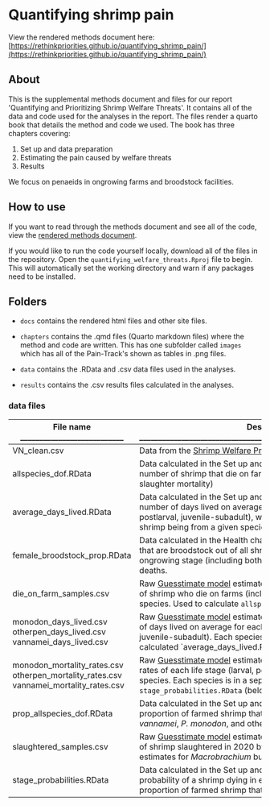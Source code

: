 # Quantifying shrimp pain

View the rendered methods document here: [https://rethinkpriorities.github.io/quantifying_shrimp_pain/](https://rethinkpriorities.github.io/quantifying_shrimp_pain/)

## About
This is the supplemental methods document and files for our report 'Quantifying and Prioritizing Shrimp Welfare Threats'. It contains all of the data and code used for the analyses in the report.
The files render a quarto book that details the method and code we used. The book has three chapters covering:
1.  Set up and data preparation
2.  Estimating the pain caused by welfare threats
3.  Results

We focus on penaeids in ongrowing farms and broodstock facilities.

## How to use
If you want to read through the methods document and see all of the code, view the [rendered methods document](https://rethinkpriorities.github.io/quantifying_shrimp_pain/).

If you would like to run the code yourself locally, download all of the files in the repository. Open the `quantifying_welfare_threats.Rproj` file to begin. This will automatically set the working directory and warn if any packages need to be installed.

## Folders
- `docs` contains the rendered html files and other site files.

- `chapters` contains the .qmd files (Quarto markdown files) where the method and code are written. This has one subfolder called `images` which has all of the Pain-Track's shown as tables in .png files.

- `data` contains the .RData and .csv data files used in the analyses.

- `results` contains the .csv results files calculated in the analyses.

### data files 
| File name ___________________________  | Description ____________________________________________________________________  |
|-----------------------------------------------|------------------------------------------------------------------------------------------------------------------------------------|
| VN_clean.csv | Data from the [Shrimp Welfare Project's Vietnam Scoping Report](https://perma.cc/DQ63-TNAC) |
| allspecies_dof.RData     | Data calculated in the Set up and Data Preparation chapter for the number of shrimp that die on farms annually (including pre-slaughter mortality) |
| average_days_lived.RData | Data calculated in the Set up and Data Preparation chapter for the number of days lived on average for each life stage (larval, postlarval, juvenile-subadult), weighted by the probabilty of a shrimp being from a given species. |  
| female_broodstock_prop.RData | Data calculated in the Health chapter for the proportion of shrimp that are broodstock out of all shrimp that die on farms in the ongrowing stage (including both slaughter and pre-slaughter deaths. |
| die_on_farm_samples.csv | Raw [Guesstimate model](https://www.getguesstimate.com/models/21679) estimates (5000 samples) for the number of shrimp who die on farms (including pre-slaughter mortality) by species. Used to calculate  `allspecies_dof.RData` (above) |                                                                                      |
| monodon_days_lived.csv otherpen_days_lived.csv vannamei_days_lived.csv | Raw [Guesstimate model](https://www.getguesstimate.com/models/21679) estimates (5000 samples) for the number of days lived on average for each life stage (larval, postlarval, juvenile-subadult). Each species is in a separate file. Used to calculated `average_days_lived.RData' (above) |
| monodon_mortality_rates.csv otherpen_mortality_rates.csv vannamei_mortality_rates.csv  | Raw [Guesstimate model](https://www.getguesstimate.com/models/21679) estimates (5000 samples) for the mortality rates of each life stage (larval, postlarval, juvenile-subadult) of each species. Each species is in a separate file. Used to calculate `stage_probabilities.RData` (below) |
| prop_allspecies_dof.RData | Data calculated in the Set up and Data Preparation chapter for the proportion of farmed shrimp that come from each species (*P. vannamei*, *P. monodon*, and other penaeids) |
| slaughtered_samples.csv | Raw [Guesstimate model](https://www.getguesstimate.com/models/21679) estimates (5000 samples) for the number of shrimp slaughtered in 2020 by species. The file includes estimates for *Macrobrachium* but that data is not analyzed here.                                      |
| stage_probabilities.RData   | Data calculated in the Set up and Data Preparation chapter for the probability of a shrimp dying in each life stage, weighted by the proportion of farmed shrimp that comes from each species.                                                                                |
